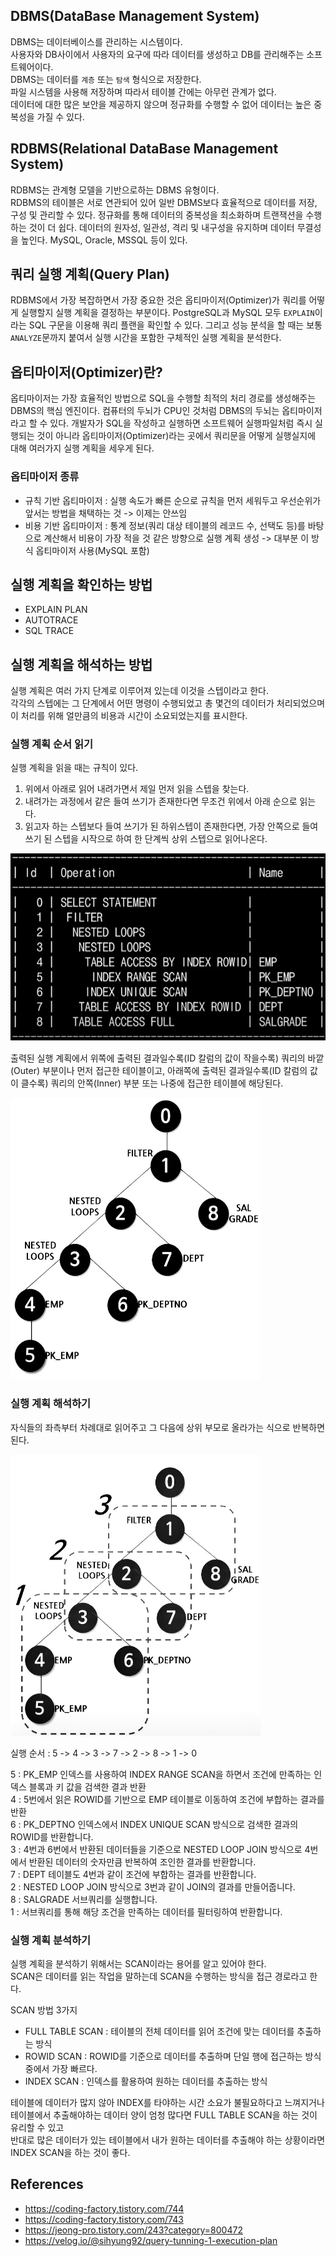 ## DBMS(DataBase Management System)
DBMS는 데이터베이스를 관리하는 시스템이다.<br>
사용자와 DB사이에서 사용자의 요구에 따라 데이터를 생성하고 DB를 관리해주는 소프트웨어이다.<br>
DBMS는 데이터를 `계층` 또는 `탐색` 형식으로 저장한다.<br>
파일 시스템을 사용해 저장하며 따라서 테이블 간에는 아무런 관계가 없다.<br>
데이터에 대한 많은 보안을 제공하지 않으며 정규화를 수행할 수 없어 데이터는 높은 중복성을 가질 수 있다.

## RDBMS(Relational DataBase Management System)
RDBMS는 관계형 모델을 기반으로하는 DBMS 유형이다.<br>
RDBMS의 테이블은 서로 연관되어 있어 일반 DBMS보다 효율적으로 데이터를 저장, 구성 및 관리할 수 있다.
정규화를 통해 데이터의 중복성을 최소화하며 트랜잭션을 수행하는 것이 더 쉽다.
데이터의 원자성, 일관성, 격리 및 내구성을 유지하며 데이터 무결성을 높인다.
MySQL, Oracle, MSSQL 등이 있다.

## 쿼리 실행 계획(Query Plan)
RDBMS에서 가장 복잡하면서 가장 중요한 것은 옵티마이저(Optimizer)가 쿼리를 어떻게 실행할지
실행 계획을 결정하는 부분이다.
PostgreSQL과 MySQL 모두 `EXPLAIN`이라는 SQL 구문을 이용해 쿼리 플랜을 확인할 수 있다.
그리고 성능 분석을 할 때는 보통 `ANALYZE`문까지 붙여서 실행 시간을 포함한 구체적인 실행 계획을
분석한다.

## 옵티마이저(Optimizer)란?
옵티마이저는 가장 효율적인 방법으로 SQL을 수행할 최적의 처리 경로를 생성해주는 DBMS의 핵심 엔진이다.
컴퓨터의 두뇌가 CPU인 것처럼 DBMS의 두뇌는 옵티마이저라고 할 수 있다.
개발자가 SQL을 작성하고 실행하면 소프트웨어 실행파일처럼 즉시 실행되는 것이 아니라 
옵티마이저(Optimizer)라는 곳에서 쿼리문을 어떻게 실행실지에 대해 여러가지 실행 계획을 세우게 된다.

### 옵티마이저 종류
* 규칙 기반 옵티마이저 : 실행 속도가 빠른 순으로 규칙을 먼저 세워두고 우선순위가 앞서는 방법을 채택하는 것 -> 이제는 안쓰임
* 비용 기반 옵티마이저 : 통계 정보(쿼리 대상 테이블의 레코드 수, 선택도 등)를 바탕으로 계산해서 비용이 가장 적을 것 같은 방향으로 실행 계획 생성 -> 대부분 이 방식 옵티마이저 사용(MySQL 포함)

## 실행 계획을 확인하는 방법
* EXPLAIN PLAN
* AUTOTRACE
* SQL TRACE

## 실행 계획을 해석하는 방법
실행 계획은 여러 가지 단계로 이루어져 있는데 이것을 스텝이라고 한다.<br>
각각의 스텝에는 그 단계에서 어떤 명령이 수행되었고 총 몇건의 데이터가 처리되었으며<br>
이 처리를 위해 얼만큼의 비용과 시간이 소요되었는지를 표시한다.

### 실행 계획 순서 읽기
실행 계획을 읽을 때는 규칙이 있다.<br>
1. 위에서 아래로 읽어 내려가면서 제일 먼저 읽을 스텝을 찾는다.
2. 내려가는 과정에서 같은 들여 쓰기가 존재한다면 무조건 위에서 아래 순으로 읽는다.
3. 읽고자 하는 스텝보다 들여 쓰기가 된 하위스텝이 존재한다면, 가장 안쪽으로 들여쓰기 된 스텝을 시작으로 하여 한 단계씩 상위 스텝으로 읽어나온다.

<img src ="https://github.com/yuwltn/yuwltn/blob/main/photo/queryplan.PNG" width ="600" height="300">

출력된 실행 계획에서 위쪽에 출력된 결과일수록(ID 칼럼의 값이 작을수록) 쿼리의 바깥(Outer) 부분이나 먼저 접근한 테이블이고, 아래쪽에 출력된 결과일수록(ID 칼럼의 값이 클수록) 쿼리의 안쪽(Inner) 부분 또는 나중에 접근한 테이블에 해당된다.

<img src="https://github.com/yuwltn/yuwltn/blob/main/pho2/qupll.jpg" width="400" height="450">

### 실행 계획 해석하기
자식들의 좌측부터 차례대로 읽어주고 그 다음에 상위 부모로 올라가는 식으로 반복하면 된다.

<img src="https://github.com/yuwltn/yuwltn/blob/main/pho2/qupl.jpg" width="400" height="450">

실행 순서 : 5 -> 4 -> 3 -> 7 -> 2 -> 8 -> 1 -> 0 <br>

5 : PK_EMP 인덱스를 사용하여 INDEX RANGE SCAN을 하면서 조건에 만족하는 인덱스 블록과 키 값을 검색한 결과 반환<br>
4 : 5번에서 읽은 ROWID를 기반으로 EMP 테이블로 이동하여 조건에 부합하는 결과를 반환<br>
6 : PK_DEPTNO 인덱스에서 INDEX UNIQUE SCAN 방식으로 검색한 결과의 ROWID를 반환합니다.<br>
3 : 4번과 6번에서 반환된 데이터들을 기준으로 NESTED LOOP JOIN 방식으로 4번에서 반환된 데이터의 숫자만큼 반복하여 조인한 결과를 반환합니다.<br>
7 : DEPT 테이블도 4번과 같이 조건에 부합하는 결과를 반환합니다.<br>
2 : NESTED LOOP JOIN 방식으로 3번과 같이 JOIN의 결과를 만들어줍니다.<br>
8 : SALGRADE 서브쿼리를 실행합니다.<br>
1 : 서브쿼리를 통해 해당 조건을 만족하는 데이터를 필터링하여 반환합니다.<br>

### 실행 계획 분석하기
실행 계획을 분석하기 위해서는 SCAN이라는 용어를 알고 있어야 한다.<br>
SCAN은 데이터를 읽는 작업을 말하는데 SCAN을 수행하는 방식을 접근 경로라고 한다.

SCAN 방법 3가지<br>
* FULL TABLE SCAN : 테이블의 전체 데이터를 읽어 조건에 맞는 데이터를 추출하는 방식
* ROWID SCAN : ROWID를 기준으로 데이터를 추출하며 단일 행에 접근하는 방식 중에서 가장 빠르다.
* INDEX SCAN : 인덱스를 활용하여 원하는 데이터를 추출하는 방식

테이블에 데이터가 많지 않아 INDEX를 타야하는 시간 소요가 불필요하다고 느껴지거나<br>
테이블에서 추출해야하는 데이터 양이 엄청 많다면 FULL TABLE SCAN을 하는 것이 유리할 수 있고<br>
반대로 많은 데이터가 있는 테이블에서 내가 원하는 데이터를 추출해야 하는 상황이라면
INDEX SCAN을 하는 것이 좋다.

## References
* https://coding-factory.tistory.com/744
* https://coding-factory.tistory.com/743
* https://jeong-pro.tistory.com/243?category=800472
* https://velog.io/@sihyung92/query-tunning-1-execution-plan
